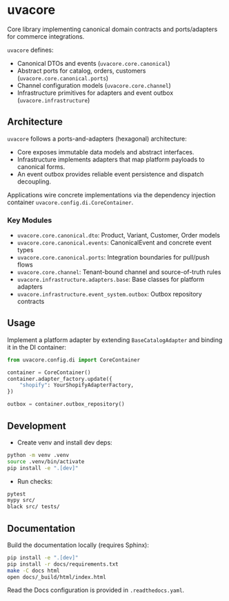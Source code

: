 # uvacore

Core library implementing canonical domain contracts and ports/adapters for commerce integrations.

`uvacore` defines:

- Canonical DTOs and events (`uvacore.core.canonical`)
- Abstract ports for catalog, orders, customers (`uvacore.core.canonical.ports`)
- Channel configuration models (`uvacore.core.channel`)
- Infrastructure primitives for adapters and event outbox (`uvacore.infrastructure`)

## Architecture

`uvacore` follows a ports-and-adapters (hexagonal) architecture:

- Core exposes immutable data models and abstract interfaces.
- Infrastructure implements adapters that map platform payloads to canonical forms.
- An event outbox provides reliable event persistence and dispatch decoupling.

Applications wire concrete implementations via the dependency injection container
`uvacore.config.di.CoreContainer`.

### Key Modules

- `uvacore.core.canonical.dto`: Product, Variant, Customer, Order models
- `uvacore.core.canonical.events`: CanonicalEvent and concrete event types
- `uvacore.core.canonical.ports`: Integration boundaries for pull/push flows
- `uvacore.core.channel`: Tenant-bound channel and source-of-truth rules
- `uvacore.infrastructure.adapters.base`: Base classes for platform adapters
- `uvacore.infrastructure.event_system.outbox`: Outbox repository contracts

## Usage

Implement a platform adapter by extending `BaseCatalogAdapter` and binding it
in the DI container:

```python
from uvacore.config.di import CoreContainer

container = CoreContainer()
container.adapter_factory.update({
    "shopify": YourShopifyAdapterFactory,
})

outbox = container.outbox_repository()
```

## Development

- Create venv and install dev deps:

```bash
python -m venv .venv
source .venv/bin/activate
pip install -e ".[dev]"
```

- Run checks:

```bash
pytest
mypy src/
black src/ tests/
```

## Documentation

Build the documentation locally (requires Sphinx):

```bash
pip install -e ".[dev]"
pip install -r docs/requirements.txt
make -C docs html
open docs/_build/html/index.html
```

Read the Docs configuration is provided in `.readthedocs.yaml`.
